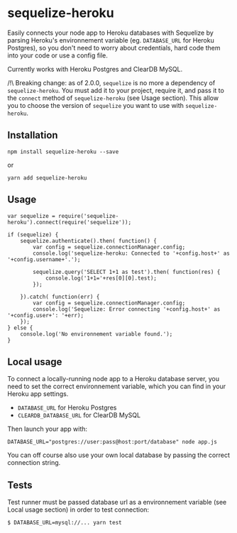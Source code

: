sequelize-heroku
================

Easily connects your node app to Heroku databases with Sequelize by parsing Heroku's environnement variable (eg. `DATABASE_URL` for Heroku Postgres), so you don't need to worry about credentials, hard code them into your code or use a config file.

Currently works with Heroku Postgres and ClearDB MySQL.

/!\ Breaking change: as of 2.0.0, `sequelize` is no more a dependency of
`sequelize-heroku`. You must add it to your project, require it, and pass it
to the `connect` method of `sequelize-heroku` (see Usage section). This allow 
you to choose the version of `sequelize` you want to use with 
`sequelize-heroku`.

## Installation

    npm install sequelize-heroku --save

or

    yarn add sequelize-heroku

## Usage

    var sequelize = require('sequelize-heroku').connect(require('sequelize'));
    
    if (sequelize) {
        sequelize.authenticate().then( function() {
            var config = sequelize.connectionManager.config;
            console.log('sequelize-heroku: Connected to '+config.host+' as '+config.username+'.');
            
            sequelize.query('SELECT 1+1 as test').then( function(res) {
                console.log('1+1='+res[0][0].test);
            });
            
        }).catch( function(err) {
            var config = sequelize.connectionManager.config;
            console.log('Sequelize: Error connecting '+config.host+' as '+config.user+': '+err);
        });
    } else {
        console.log('No environnement variable found.');
    }
    
## Local usage

To connect a locally-running node app to a Heroku database server, you need to set the correct environnement variable, which you can find in your Heroku app settings.

* `DATABASE_URL` for Heroku Postgres
* `CLEARDB_DATABASE_URL` for ClearDB MySQL

Then launch your app with:

    DATABASE_URL="postgres://user:pass@host:port/database" node app.js

You can off course also use your own local database by passing the correct connection string.


## Tests

Test runner must be passed database url as a environnement variable (see Local
usage section) in order to test connection:

    $ DATABASE_URL=mysql://... yarn test
